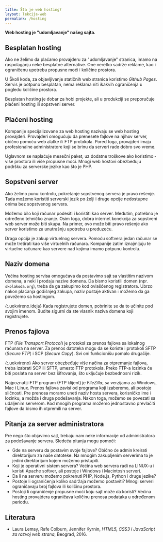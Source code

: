 ```yaml
---
title: Šta je web hosting?
layout: lekcija-web
permalink: /hosting
---
```


**Web hosting je "udomljavanje" našeg sajta.**

## Besplatan hosting

Ako ne želimo da plaćamo provajderu za "udomljavanje" stranica, imamo na ras­polaganju neke besplatne alternative. One neretko sadrže reklame, kao i ograničenu upotrebu propusne moći i količine prostora. 

U Školi koda, za objavljivanje statičnih web stranica koristimo *Github Pages*. Servis je potpuno besplatan, nema reklama niti ikakvih ograničenja u pogledu količine prostora. 

Besplatan hosting je dobar za hobi projekte, ali u produkciji se preporučuje plaćeni hosting ili sopstveni server.

## Plaćeni hosting

Kompanije specijalizovane za web hosting nazivaju se web hosting provajderi. Provajderi omogućuju da prenesete fajlove na njihov server, obično pomoću web alatke ili FTP protokola. Pored toga, provajderi imaju profesionalne administratore koji se brinu da serveri rade dobro svo vreme.

Uglavnom se naplaćuje mesečni paket, uz dodatne troškove ako koristimo ­više prostora ili više propusne moći. Mnogi web hostovi obezbeđuju podršku za serverske jezike kao što je PHP. 

## Sopstveni server

Ako želimo punu kontrolu, pokretanje sopstvenog servera je pravo rešenje. Tada možemo koristiti serverski jezik po želji i druge opcije nedostupne onima bez sopstvenog servera.

Možemo bilo koji računar podesiti i koristiti kao server. Međutim, potrebno je određeno tehničko znanje. Osim toga, dobra internet konekcija za sopstveni web server može biti skupa. Na primer, ovo može biti pravo rešenje ako server koristimo za unutrašnju upotrebu u preduzeću.

Draga opcija je zakup virtuelnog servera. Pomoću softvera jedan računar se može tretirati kao više virtuelnih računara. Kompanije zatim iznajmljuju te virtuelne računare kao servere nad kojima imamo potpunu kontrolu.

## Naziv domena

Većina hosting servisa omogućava da postavimo sajt sa vlastitim nazivom domena, a neki i prodaju nazive domena. Da bismo koristili domen (npr. `skolakoda.org`), treba da ga zakupimo kod ovlašćenog registratora. Ubrzo nakon plaćanja godišnjeg zakupa, naziv postaje aktivan i možemo da ga povežemo sa hostingom.

{:.uokvireno.ideja}
Kada registrujete domen, pobrinite se da to učinite pod svo­jim imenom. Budite sigurni da ste vlasnik naziva domena koji registrujete.

## Prenos fajlova

FTP (*File Transport Protocol*) je protokol za prenos fajlova sa lokalnog računara na server. Za prenos datoteka mogu da se koriste i protokoli SFTP (*Secure FTP*) i SCP (*Secure Copy*). Svi oni funkcionišu pomalo drugačije.

{:.uokvireno}
Ako server obezbeđuje više načina za otpremanje fajlova, treba iza­brati SCP ili SFTP, umesto FTP protokola. Preko FTP-a loz­inka će biti poslata na server bez šifrovanja, što uključuje bezbednosni rizik.

Najpoznatiji FTP program (FTP klijent) je *FileZilla*, sa verzijama za Windows, Mac i Linux. Prenos fajlova zavisi od programa koji izaberemo, ali postoje sličnosti. Pre prenosa moramo uneti naziv hosta servera, korisničko ime i lozinku, a možda i druga podešavanja. Nakon toga, možemo se povezati sa uda­ljenim serverom. Kod mnogih programa možemo jednostavno prevlačiti fajlove da bismo ih otpremili na server.

## Pitanja za server administratora

Pre nego što objavimo sajt, trebaju nam neke informacije od administratora za podešavanje servera. Sledeća pitanja mogu pomoći:

- Gde na serveru da postavim svoje fajlove? Obično će admin kreirati direktorijum za naše datoteke. Na mnogim zakupljenim serverima to je jedini direktorijum kojem možemo pristupiti.
- Koji je operativni sistem servera? Većina web servera radi na LINUX-u i koristi Apache softver, ali postoje i Windows i Macintosh serveri.
- Da li na serveru možemo pokrenuti PHP, Node.js, Python i druge jezike?
- Postoje li ograničenja koliko sadržaja možemo postaviti? Mnogi serveri ograničavaju broj fajlova ili količinu prostora.
- Postoji li ograničenje propusne moći koju sajt može da koristi? Većina hosting provajdera ograničava količinu prenosa podataka u određenom periodu.

## Literatura

- Laura Lemay, Rafe Colburn, Jennifer Kyrnin, *HTML5, CSS3 i JavaScript za razvoj web strana*, Beograd, 2016.